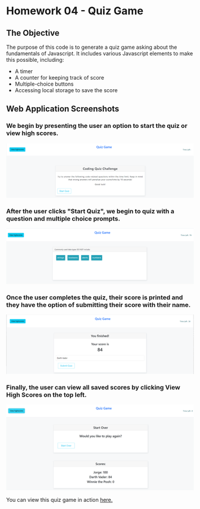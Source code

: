 # Homework 04 - Quiz Game

## The Objective

The purpose of this code is to generate a quiz game asking about the fundamentals of Javascript. It includes various Javascript elements to make this possible, including:

- A timer
- A counter for keeping track of score
- Multiple-choice buttons
- Accessing local storage to save the score

## Web Application Screenshots

### We begin by presenting the user an option to start the quiz or view high scores.

![The main splash screen the user first sees".](./assets/images/startofQuiz.png)

### After the user clicks "Start Quiz", we begin to quiz with a question and multiple choice prompts.

![The Password Generator application asks for user input in an alert window".](./assets/images/questions.png)

### Once the user completes the quiz, their score is printed and they have the option of submitting their score with their name.

![Score submission screen".](./assets/images/submitScore.png)

### Finally, the user can view all saved scores by clicking View High Scores on the top left.

![Score submission screen".](./assets/images/savedScores.png)

You can view this quiz game in action [here.](https://fusionneo.github.io/quiz-game-homework04/)


